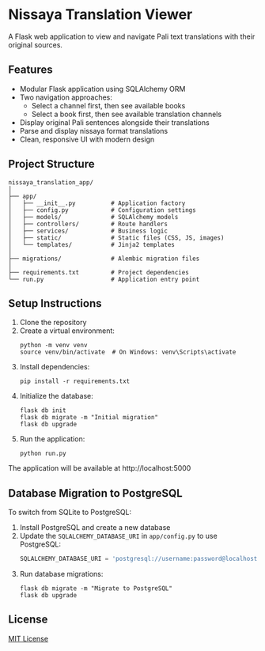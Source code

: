 # Nissaya Translation Viewer

A Flask web application to view and navigate Pali text translations with their original sources.

## Features

- Modular Flask application using SQLAlchemy ORM
- Two navigation approaches:
  - Select a channel first, then see available books
  - Select a book first, then see available translation channels
- Display original Pali sentences alongside their translations
- Parse and display nissaya format translations
- Clean, responsive UI with modern design

## Project Structure

```
nissaya_translation_app/
│
├── app/
│   ├── __init__.py          # Application factory
│   ├── config.py            # Configuration settings
│   ├── models/              # SQLAlchemy models
│   ├── controllers/         # Route handlers
│   ├── services/            # Business logic
│   ├── static/              # Static files (CSS, JS, images)
│   └── templates/           # Jinja2 templates
│
├── migrations/              # Alembic migration files 
│
├── requirements.txt         # Project dependencies
└── run.py                   # Application entry point
```

## Setup Instructions

1. Clone the repository
2. Create a virtual environment:
   ```
   python -m venv venv
   source venv/bin/activate  # On Windows: venv\Scripts\activate
   ```
3. Install dependencies:
   ```
   pip install -r requirements.txt
   ```
4. Initialize the database:
   ```
   flask db init
   flask db migrate -m "Initial migration"
   flask db upgrade
   ```
5. Run the application:
   ```
   python run.py
   ```
   
The application will be available at http://localhost:5000

## Database Migration to PostgreSQL

To switch from SQLite to PostgreSQL:

1. Install PostgreSQL and create a new database
2. Update the `SQLALCHEMY_DATABASE_URI` in `app/config.py` to use PostgreSQL:
   ```python
   SQLALCHEMY_DATABASE_URI = 'postgresql://username:password@localhost/database_name'
   ```
3. Run database migrations:
   ```
   flask db migrate -m "Migrate to PostgreSQL"
   flask db upgrade
   ```

## License

[MIT License](LICENSE)